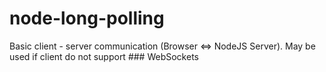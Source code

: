 # node-long-polling
Basic client - server communication (Browser <=> NodeJS Server).
May be used if client do not support ### WebSockets
